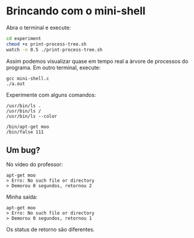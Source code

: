 # Brincando com o mini-shell
Abra o terminal e execute:

```sh
cd experiment
chmod +x print-process-tree.sh
watch -n 0.5 ./print-process-tree.sh
```

Assim podemos visualizar quase em tempo real a àrvore
de processos do programa. Em outro terminal, execute:

    gcc mini-shell.c
    ./a.out

Experimente com alguns comandos:

    /usr/bin/ls .
    /usr/bin/ls /
    /usr/bin/ls --color

    /bin/apt-get moo
    /bin/false 111


## Um bug?
No vídeo do professor:

    apt-get moo
    > Erro: No such file or directory
    > Demorou 0 segundos, retornou 2

Minha saída:

    apt-get moo
    > Erro: No such file or directory
    > Demorou 0 segundos, retornou 1

Os status de retorno são diferentes.